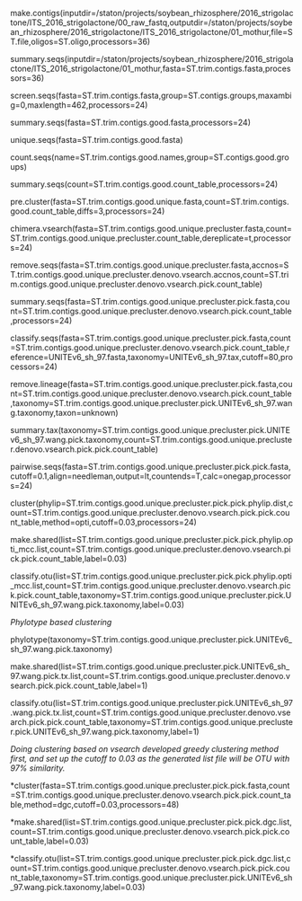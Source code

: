 make.contigs(inputdir=/staton/projects/soybean_rhizosphere/2016_strigolactone/ITS_2016_strigolactone/00_raw_fastq,outputdir=/staton/projects/soybean_rhizosphere/2016_strigolactone/ITS_2016_strigolactone/01_mothur,file=ST.file,oligos=ST.oligo,processors=36)

summary.seqs(inputdir=/staton/projects/soybean_rhizosphere/2016_strigolactone/ITS_2016_strigolactone/01_mothur,fasta=ST.trim.contigs.fasta,processors=36)

screen.seqs(fasta=ST.trim.contigs.fasta,group=ST.contigs.groups,maxambig=0,maxlength=462,processors=24)

summary.seqs(fasta=ST.trim.contigs.good.fasta,processors=24)

unique.seqs(fasta=ST.trim.contigs.good.fasta)

count.seqs(name=ST.trim.contigs.good.names,group=ST.contigs.good.groups)

summary.seqs(count=ST.trim.contigs.good.count_table,processors=24)

pre.cluster(fasta=ST.trim.contigs.good.unique.fasta,count=ST.trim.contigs.good.count_table,diffs=3,processors=24)

chimera.vsearch(fasta=ST.trim.contigs.good.unique.precluster.fasta,count=ST.trim.contigs.good.unique.precluster.count_table,dereplicate=t,processors=24)

remove.seqs(fasta=ST.trim.contigs.good.unique.precluster.fasta,accnos=ST.trim.contigs.good.unique.precluster.denovo.vsearch.accnos,count=ST.trim.contigs.good.unique.precluster.denovo.vsearch.pick.count_table)

summary.seqs(fasta=ST.trim.contigs.good.unique.precluster.pick.fasta,count=ST.trim.contigs.good.unique.precluster.denovo.vsearch.pick.count_table,processors=24)

classify.seqs(fasta=ST.trim.contigs.good.unique.precluster.pick.fasta,count=ST.trim.contigs.good.unique.precluster.denovo.vsearch.pick.count_table,reference=UNITEv6_sh_97.fasta,taxonomy=UNITEv6_sh_97.tax,cutoff=80,processors=24)

remove.lineage(fasta=ST.trim.contigs.good.unique.precluster.pick.fasta,count=ST.trim.contigs.good.unique.precluster.denovo.vsearch.pick.count_table,taxonomy=ST.trim.contigs.good.unique.precluster.pick.UNITEv6_sh_97.wang.taxonomy,taxon=unknown)

summary.tax(taxonomy=ST.trim.contigs.good.unique.precluster.pick.UNITEv6_sh_97.wang.pick.taxonomy,count=ST.trim.contigs.good.unique.precluster.denovo.vsearch.pick.pick.count_table)

pairwise.seqs(fasta=ST.trim.contigs.good.unique.precluster.pick.pick.fasta,cutoff=0.1,align=needleman,output=lt,countends=T,calc=onegap,processors=24)

cluster(phylip=ST.trim.contigs.good.unique.precluster.pick.pick.phylip.dist,count=ST.trim.contigs.good.unique.precluster.denovo.vsearch.pick.pick.count_table,method=opti,cutoff=0.03,processors=24)


make.shared(list=ST.trim.contigs.good.unique.precluster.pick.pick.phylip.opti_mcc.list,count=ST.trim.contigs.good.unique.precluster.denovo.vsearch.pick.pick.count_table,label=0.03)

classify.otu(list=ST.trim.contigs.good.unique.precluster.pick.pick.phylip.opti_mcc.list,count=ST.trim.contigs.good.unique.precluster.denovo.vsearch.pick.pick.count_table,taxonomy=ST.trim.contigs.good.unique.precluster.pick.UNITEv6_sh_97.wang.pick.taxonomy,label=0.03)

*Phylotype based clustering*

phylotype(taxonomy=ST.trim.contigs.good.unique.precluster.pick.UNITEv6_sh_97.wang.pick.taxonomy)

make.shared(list=ST.trim.contigs.good.unique.precluster.pick.UNITEv6_sh_97.wang.pick.tx.list,count=ST.trim.contigs.good.unique.precluster.denovo.vsearch.pick.pick.count_table,label=1)

classify.otu(list=ST.trim.contigs.good.unique.precluster.pick.UNITEv6_sh_97.wang.pick.tx.list,count=ST.trim.contigs.good.unique.precluster.denovo.vsearch.pick.pick.count_table,taxonomy=ST.trim.contigs.good.unique.precluster.pick.UNITEv6_sh_97.wang.pick.taxonomy,label=1)


*Doing clustering based on vsearch developed greedy clustering method first, and set up the cutoff to 0.03 as the generated list file will be OTU with 97% similarity.* 
 
*cluster(fasta=ST.trim.contigs.good.unique.precluster.pick.pick.fasta,count=ST.trim.contigs.good.unique.precluster.denovo.vsearch.pick.pick.count_table,method=dgc,cutoff=0.03,processors=48)

*make.shared(list=ST.trim.contigs.good.unique.precluster.pick.pick.dgc.list,count=ST.trim.contigs.good.unique.precluster.denovo.vsearch.pick.pick.count_table,label=0.03)

*classify.otu(list=ST.trim.contigs.good.unique.precluster.pick.pick.dgc.list,count=ST.trim.contigs.good.unique.precluster.denovo.vsearch.pick.pick.count_table,taxonomy=ST.trim.contigs.good.unique.precluster.pick.UNITEv6_sh_97.wang.pick.taxonomy,label=0.03)
